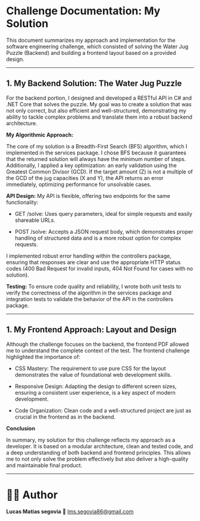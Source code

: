 # Challenge Documentation: My Solution

This document summarizes my approach and implementation for the software engineering challenge, which consisted of solving the Water Jug Puzzle (Backend) and building a frontend layout based on a provided design.

---

## 1. My Backend Solution: The Water Jug Puzzle

For the backend portion, I designed and developed a RESTful API in C# and .NET Core that solves the puzzle. My goal was to create a solution that was not only correct, but also efficient and well-structured, demonstrating my ability to tackle complex problems and translate them into a robust backend architecture.

**My Algorithmic Approach:**

The core of my solution is a Breadth-First Search (BFS) algorithm, which I implemented in the services package. I chose BFS because it guarantees that the returned solution will always have the minimum number of steps. Additionally, I applied a key optimization: an early validation using the Greatest Common Divisor (GCD). If the target amount (Z) is not a multiple of the GCD of the jug capacities (X and Y), the API returns an error immediately, optimizing performance for unsolvable cases.

**API Design:**
My API is flexible, offering two endpoints for the same functionality:

- GET /solve: Uses query parameters, ideal for simple requests and easily shareable URLs.

- POST /solve: Accepts a JSON request body, which demonstrates proper handling of structured data and is a more robust option for complex requests.

I implemented robust error handling within the controllers package, ensuring that responses are clear and use the appropriate HTTP status codes (400 Bad Request for invalid inputs, 404 Not Found for cases with no solution).

**Testing:**
To ensure code quality and reliability, I wrote both unit tests to verify the correctness of the algorithm in the services package and integration tests to validate the behavior of the API in the controllers package.

---

## 1. My Frontend Approach: Layout and Design

Although the challenge focuses on the backend, the frontend PDF allowed me to understand the complete context of the test. The frontend challenge highlighted the importance of:

- CSS Mastery: The requirement to use pure CSS for the layout demonstrates the value of foundational web development skills.

- Responsive Design: Adapting the design to different screen sizes, ensuring a consistent user experience, is a key aspect of modern development.

- Code Organization: Clean code and a well-structured project are just as crucial in the frontend as in the backend.

**Conclusion**

In summary, my solution for this challenge reflects my approach as a developer. It is based on a modular architecture, clean and tested code, and a deep understanding of both backend and frontend principles. This allows me to not only solve the problem effectively but also deliver a high-quality and maintainable final product.

---

# 🧑‍💻 Author

**Lucas Matias segovia**
📧 lms.segovia86@gmail.com
